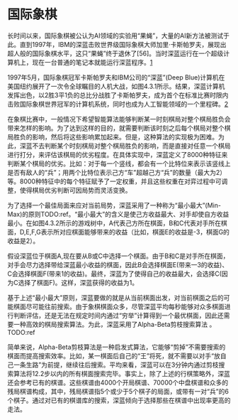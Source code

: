 

<!--
 * @version:
 * @Author:  StevenJokess（蔡舒起） https://github.com/StevenJokess
 * @Date: 2023-05-12 02:24:31
 * @LastEditors:  StevenJokess（蔡舒起） https://github.com/StevenJokess
 * @LastEditTime: 2023-05-13 00:22:37
 * @Description:
 * @Help me: make friends by a867907127@gmail.com and help me get some “foreign” things or service I need in life; 如有帮助，请赞助，失业3年了。![支付宝收款码](https://github.com/StevenJokess/d2rl/blob/master/img/%E6%94%B6.jpg)
 * @TODO::
 * @Reference:
-->
# 国际象棋

长时间以来，国际象棋被公认为AI领域的实验用“果蝇”，大量的AI新方法被测试于此。直到1997年，IBM的深蓝击败世界级国际象棋大师加里·卡斯帕罗夫，展现出超人般的国际象棋水平，这只“果蝇”终于退休了[56]。当时深蓝运行在一个超级计算机上，现在一台普通的笔记本就能运行深蓝程序。[1]

1997年5月，国际象棋冠军卡斯帕罗夫和IBM公司的“深蓝”(Deep Blue)计算机在美国纽约展开了一次令全球瞩目的人机大战，如图4.3.1所示。结果，深蓝计算机发挥出色，以2胜3平1负的总比分战胜了卡斯帕罗夫，成为首个在标准比赛时限内击败国际象棋世界冠军的计算机系统，同时也成为人工智能领域的一个里程碑。[2]

在象棋比赛中，一般情况下希望智能算法能够判断某一时刻棋局对整个棋局胜负会带来怎样的影响。为了达到这样的目的，就需要判断该时刻之后每个棋局对整个棋局胜负的影响，然后将这些影响累加起来。但是，这种算法的实现极为困难。为此，深蓝不去判断某个时刻棋局对整个棋局胜负的影响，而是直接对任意一个棋局进行打分，来评估该棋局的优劣程度。在具体实现中，深蓝定义了8000种特征来判断某个棋局的优劣。比如：对于每一个竖线，都会有一个比特位来表示该竖线上是否有敌人的“兵”；用两个比特位表示己方“车”超越己方“兵”的数量（最大为2）等。8000种特征中的每个特征赋予了一定权重，并且这些权重在对弈过程中可调整，使得棋局优劣判断可因局势而灵活变换。

为了选择一个最佳局面来应对当前局势，深蓝采用了一种称为“最小最大”(Min-Max)的原则TODO:ref。“最小最大”的含义是使己方收益最大、对手却使自方收益最小。在如图4.3.2所示的游戏树中，A代表己方所在棋面，B和C代表对手所在棋面，D,E,F,G表示所对应棋面能够带来的收益（比如，棋面E的收益是-3，棋面G的收益是2）。

假设深蓝位于棋面A,现在要从B或C中选择一个棋面。由于B和C是对手所在棋面，对手会尽力选择带给深蓝最小收益的棋面，因此B会选择棋面E(带来一3的收益)、C会选择棋面F(带来1的收益)。最终，深蓝为了使得自己的收益最大，会选择C(因为C选择了棋面F)。这样，深蓝获得的收益为1。

基于上述“最小最大”原则，深蓝要做的就是从当前棋面出发，对当前棋面之后的可能棋面尽可能往前搜索。由于象棋棋面众多，尽管深蓝平均每秒能够对众多棋面进行判断评估，还是无法在规定时间内通过“穷举”计算得到一个最优棋面，因此还需要一种高效的棋局搜索算法。为此，深蓝采用了Alpha-Beta剪枝搜索算法 。TODO:ref

简单来说，Alpha-Beta剪枝算法是一种启发式算法，它能够“剪掉”不需要搜索的棋面而提高搜索效率。比如，某一棋面后自己的“王”将死，就不需要以对手“放自己一条生路”为前提，继续往后搜索。平均来看，深蓝可以在3分钟内通过剪枝搜索算法将12.2步以内的所有棋面搜索完毕。事实上，除了上述的行棋策略外，深蓝还会参考已有的棋谱。这些棋谱由4000个开局棋谱、70000个中盘棋谱和众多的残局棋谱构成，其中，残局棋谱指5个或少于5个棋子的局面，或带有一对“兵”的6个棋子。通过对已有的棋谱库的搜索，深蓝倾向于选择那些在棋谱中出现率更高的走法。


[1]: https://pdf-1307664364.cos.ap-chengdu.myqcloud.com/%E6%95%99%E6%9D%90/%E6%9C%BA%E5%99%A8%E5%AD%A6%E4%B9%A0/%E3%80%8A%E7%99%BE%E9%9D%A2%E6%9C%BA%E5%99%A8%E5%AD%A6%E4%B9%A0%E7%AE%97%E6%B3%95%E5%B7%A5%E7%A8%8B%E5%B8%88%E5%B8%A6%E4%BD%A0%E5%8E%BB%E9%9D%A2%E8%AF%95%E3%80%8B%E4%B8%AD%E6%96%87PDF.pdf
[2]: http://www.dzkbw.com/books/zjb/xinxijishu/gzxzxbx4/020.htm
